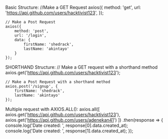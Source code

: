 Basic Structure: 
    //Make a GET Request
    axios({
        method: 'get',
        url: 'https://api.github.com/users/hacktivist123',
    });

    // Make a Post Request
    axios({
        method: 'post',
        url: '/login',
        data: {
            firstName: 'shedrack',
            lastName: 'akintayo'
        }
    });

SHORTHAND Structure:
    // Make a GET request with a shorthand method
    axios.get('https://api.github.com/users/hacktivist123');

    // Make a Post Request with a shorthand method
    axios.post('/signup', {
        firstName: 'shedrack',
        lastName: 'akintayo'
    });

Multiple request with AXIOS.ALL():
    axios.all([
    axios.get('https://api.github.com/users/hacktivist123'),
    axios.get('https://api.github.com/users/adenekan41')
    ])
    .then(response => {
    console.log('Date created: ', response[0].data.created_at);
    console.log('Date created: ', response[1].data.created_at);
    });
